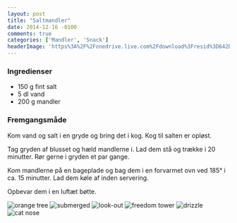 ```yaml
---
layout: post
title: "Saltmandler"
date: 2014-12-16 -0100
comments: true
categories: ['Mandler', 'Snack']
headerImage: 'https%3A%2F%2Fonedrive.live.com%2Fdownload%3Fresid%3D642D8920DB2784EE!167220'
---
```

### Ingredienser
-   150 g fint salt
-   5 dl vand
-   200 g mandler

### Fremgangsmåde

Kom vand og salt i en gryde og bring det i kog. Kog til salten er opløst.

Tag gryden af blusset og hæld mandlerne i. Lad dem stå og trække i 20 minutter. Rør gerne i gryden et par gange.

Kom mandlerne på en bageplade og bag dem i en forvarmet ovn ved 185&deg; i ca. 15 minutter. Lad dem køle af inden servering.

Opbevar dem i en luftæt bøtte.

<div class="gallery gallery--images-demo js-flickity" data-flickity-options='{ "imagesLoaded": true, "percentPosition": false }'>
  <!-- images from unsplash.com -->
  <img src="http://i.imgur.com/bwy74ok.jpg" alt="orange tree">
  <img src="http://i.imgur.com/bAZWoqx.jpg" alt="submerged">
  <img src="http://i.imgur.com/PgmEBSB.jpg" alt="look-out">
  <img src="http://i.imgur.com/aboaFoB.jpg" alt="freedom tower">
  <img src="http://i.imgur.com/LkmcILl.jpg" alt="drizzle">
  <img src="http://i.imgur.com/q9zO6tw.jpg" alt="cat nose">
</div>